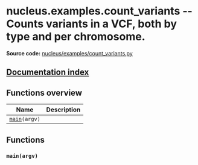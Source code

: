 # nucleus.examples.count_variants -- Counts variants in a VCF, both by type and per chromosome.
**Source code:** [nucleus/examples/count_variants.py](https://github.com/google/nucleus/tree/master/nucleus/examples/count_variants.py)

[Documentation index](../../doc_index.md)
---


## Functions overview
Name | Description
-----|------------
[`main`](#main)`(argv)` | 

## Functions
<a name="main"></a>
### `main(argv)`


